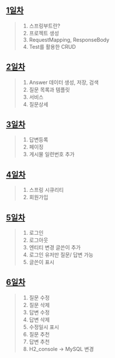 ## [1일차](https://github.com/ch9729/SpringBoot_Study/blob/main/src/md/day01.md)
> 1. 스프링부트란?
> 2. 프로젝트 생성
> 3. RequestMapping, ResponseBody
> 4. Test를 활용한 CRUD

## [2일차](https://github.com/ch9729/SpringBoot_Study/blob/main/src/md/day02.md)
> 1. Answer 데이터 생성, 저장, 검색
> 2. 질문 목록과 템플릿
> 3. 서비스
> 4. 질문상세

## [3일차](https://github.com/ch9729/SpringBoot_Study/blob/main/src/md/day03.md)
> 1. 답변등록
> 2. 페이징
> 3. 게시물 일련번호 추가

## [4일차](https://github.com/ch9729/SpringBoot_Study/blob/main/src/md/day04.md)
> 1. 스프링 시큐리티
> 2. 회원가입

## [5일차](https://github.com/ch9729/SpringBoot_Study/blob/main/src/md/day05.md)
> 1. 로그인
> 2. 로그아웃
> 3. 엔티티 변경 글쓴이 추가
> 4. 로그인 유저만 질문/ 답변 가능
> 5. 글쓴이 표시

## [6일차](https://github.com/ch9729/SpringBoot_Study/blob/main/src/md/day06.md)
> 1. 질문 수정
> 2. 질문 삭제
> 3. 답변 수정
> 4. 답변 삭제
> 5. 수정일시 표시
> 6. 질문 추천
> 7. 답변 추천
> 8. H2_console -> MySQL 변경